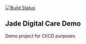 [![Build Status](https://dev.azure.com/dprosenbrock/Jade-Digital-Care/_apis/build/status/2?branchName=master)](https://dev.azure.com/dprosenbrock/Jade-Digital-Care/_build/latest?definitionId=2&branchName=master)

## Jade Digital Care Demo
Demo project for CI/CD purposes




